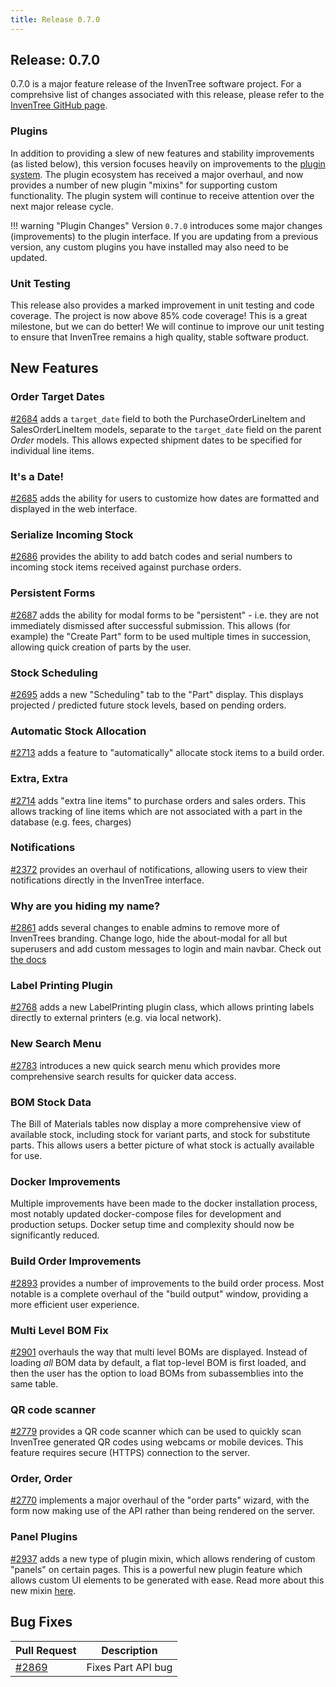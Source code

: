 ```yaml
---
title: Release 0.7.0
---
```


## Release: 0.7.0

0.7.0 is a major feature release of the InvenTree software project. For a comprehsive list of changes associated with this release, please refer to the [InvenTree GitHub page](https://github.com/inventree/InvenTree/milestone/10).

### Plugins

In addition to providing a slew of new features and stability improvements (as listed below), this version focuses heavily on improvements to the [plugin system](../extend/plugins.md). The plugin ecosystem has received a major overhaul, and now provides a number of new plugin "mixins" for supporting custom functionality. The plugin system will continue to receive attention over the next major release cycle.


!!! warning "Plugin Changes"
    Version `0.7.0` introduces some major changes (improvements) to the plugin interface. If you are updating from a previous version, any custom plugins you have installed may also need to be updated.

### Unit Testing

This release also provides a marked improvement in unit testing and code coverage. The project is now above 85% code coverage! This is a great milestone, but we can do better! We will continue to improve our unit testing to ensure that InvenTree remains a high quality, stable software product.

## New Features

### Order Target Dates

[#2684](https://github.com/inventree/InvenTree/pull/2684) adds a `target_date` field to both the PurchaseOrderLineItem and SalesOrderLineItem models, separate to the `target_date` field on the parent _Order_ models. This allows expected shipment dates to be specified for individual line items.

### It's a Date!

[#2685](https://github.com/inventree/InvenTree/pull/2685) adds the ability for users to customize how dates are formatted and displayed in the web interface.

### Serialize Incoming Stock

[#2686](https://github.com/inventree/InvenTree/pull/2686) provides the ability to add batch codes and serial numbers to incoming stock items received against purchase orders.

### Persistent Forms

[#2687](https://github.com/inventree/InvenTree/pull/2687) adds the ability for modal forms to be "persistent" - i.e. they are not immediately dismissed after successful submission. This allows (for example) the "Create Part" form to be used multiple times in succession, allowing quick creation of parts by the user.

### Stock Scheduling

[#2695](https://github.com/inventree/InvenTree/pull/2695) adds a new "Scheduling" tab to the "Part" display. This displays projected / predicted future stock levels, based on pending orders.

### Automatic Stock Allocation

[#2713](https://github.com/inventree/InvenTree/pull/2713) adds a feature to "automatically" allocate stock items to a build order.

### Extra, Extra

[#2714](https://github.com/inventree/InvenTree/pull/2714) adds "extra line items" to purchase orders and sales orders. This allows tracking of line items which are not associated with a part in the database (e.g. fees, charges)

### Notifications

[#2372](https://github.com/inventree/InvenTree/pull/2372) provides an overhaul of notifications, allowing users to view their notifications directly in the InvenTree interface.

### Why are you hiding my name?
[#2861](https://github.com/inventree/InvenTree/pull/2861) adds several changes to enable admins to remove more of InvenTrees branding. Change logo, hide the about-modal for all but superusers and add custom messages to login and main navbar. Check out [the docs](../start/config.md#customization-options)

### Label Printing Plugin

[#2768](https://github.com/inventree/InvenTree/pull/2768) adds a new LabelPrinting plugin class, which allows printing labels directly to external printers (e.g. via local network).

### New Search Menu

[#2783](https://github.com/inventree/InvenTree/pull/2783) introduces a new quick search menu which provides more comprehensive search results for quicker data access.

### BOM Stock Data

The Bill of Materials tables now display a more comprehensive view of available stock, including stock for variant parts, and stock for substitute parts. This allows users a better picture of what stock is actually available for use.

### Docker Improvements

Multiple improvements have been made to the docker installation process, most notably updated docker-compose files for development and production setups. Docker setup time and complexity should now be significantly reduced.

### Build Order Improvements

[#2893](https://github.com/inventree/InvenTree/pull/2893) provides a number of improvements to the build order process. Most notable is a complete overhaul of the "build output" window, providing a more efficient user experience.

### Multi Level BOM Fix

[#2901](https://github.com/inventree/InvenTree/pull/2901) overhauls the way that multi level BOMs are displayed. Instead of loading *all* BOM data by default, a flat top-level BOM is first loaded, and then the user has the option to load BOMs from subassemblies into the same table.

### QR code scanner

[#2779](https://github.com/inventree/InvenTree/pull/2779) provides a QR code scanner which can be used to quickly scan InvenTree generated QR codes using webcams or mobile devices. This feature requires secure (HTTPS) connection to the server.

### Order, Order

[#2770](https://github.com/inventree/InvenTree/pull/2770) implements a major overhaul of the "order parts" wizard, with the form now making use of the API rather than being rendered on the server.

### Panel Plugins

[#2937](https://github.com/inventree/InvenTree/pull/2937) adds a new type of plugin mixin, which allows rendering of custom "panels" on certain pages. This is a powerful new plugin feature which allows custom UI elements to be generated with ease. Read more about this new mixin [here](../extend/plugins/panel.md).

## Bug Fixes

| Pull Request | Description |
| --- | --- |
| [#2869](https://github.com/inventree/InvenTree/pull/2869) | Fixes Part API bug |
